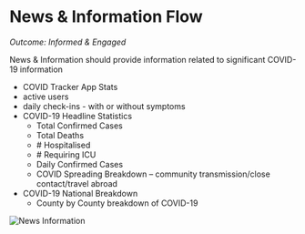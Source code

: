 # News & Information Flow
*Outcome: Informed & Engaged*

News & Information should provide information related to significant COVID-19 information
-   COVID Tracker App Stats
-   active users
-   daily check-ins - with or without symptoms
-   COVID-19 Headline Statistics
    -   Total Confirmed Cases
    -   Total Deaths
    -   \# Hospitalised
    -   \# Requiring ICU
    -   Daily Confirmed Cases
    -   COVID Spreading Breakdown – community transmission/close contact/travel abroad
-   COVID-19 National Breakdown
    -   County by County breakdown of COVID-19
    
![News Information](https://github.com/HSEIreland/covidtracker-documentation/blob/master/documentation/assets/p-updates%402x.png)

